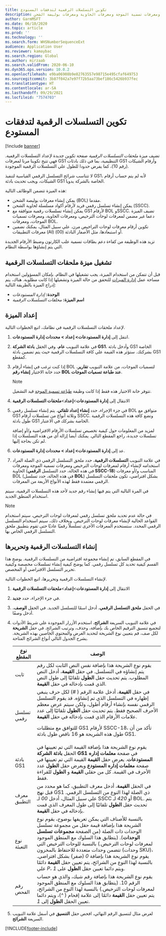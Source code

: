 ```yaml
---
title: تكوين التسلسلات الرقمية لتدفقات المستودع
description: يوفر هذا الموضوع نظرة عامة حول الوظيفة التي توفر ملحقات تسلسلات رقمية لمعرفات لوحات الترخيص ومعرفات تسمية الموجة ومعرفات الحاوية ومعرفات بوليصة الشحن.
author: GarmMSFT
ms.date: 06/10/2020
ms.topic: article
ms.prod: ''
ms.technology: ''
ms.search.form: WHSNumberSequenceExt
audience: Application User
ms.reviewer: kamaybac
ms.search.region: Global
ms.author: mirzaab
ms.search.validFrom: 2020-06-10
ms.dyn365.ops.version: 10.0.2
ms.openlocfilehash: e9ba06908b9e82763557e98715e495cfaf649753
ms.sourcegitcommit: 3b87f042a7e97f72b5aa73bef186c5426b937fec
ms.translationtype: HT
ms.contentlocale: ar-SA
ms.lasthandoff: 09/29/2021
ms.locfileid: "7574703"
---
```

# <a name="configure-number-sequences-for-warehouse-flows"></a>تكوين التسلسلات الرقمية لتدفقات المستودع

[!include [banner](../includes/banner.md)]

تضيف ميزة *ملحقات التسلسلات الرقمية* صفحة تكوين جديدة لإعداد التسلسلات الرقمية. فهي تتيح تكوينا مرنا لمعرفات GS1 التنظيمية، بما في ذلك بادئات GS1 وأرقام الشيكات (رقم 10)، كما يفرض حدودا للطول علي التسلسلات الرقمية الموجودة.

لا تتناسب شرائح التسلسل الرقمي القياسية لتنفيذ GS1، لأنه لم يتم حساب أرقام الشيكات، ويجب تحديث بادئة GS1 الخاصة بالشركة يدويا.

هذه الميزة تتضمن الوظائف التالية:

- يمكن إنشاء معرفات بوليصة الشحن (BOL) مقدما.
- يمكن إنشاء تسلسل رقمي فريد لأرقام أكواد مسلسلة لحاوية الشحن (SSCC).
- يمكن إنشاء تسلسلات رقمية متوافقة مع GS1 لأرقام BOL وSSCC. تضيف الميزة دعما غير مضمن لمعرفات لوحات الترخيص، ومعرفات الحاوية، ومعرفات تسميات الموجات، ومعرفات BOL.
- تكوين أرقام معرفات لوحات التراخيص مرن. علي سبيل المثال، يمكنك تضمين معرفات التطبيقات (AI) أو استبعادها، مثل الأصفار البادئة (00).

تزيد هذه الوظيفة من كفاءة دعم بطاقات تسمية علب الكارتون وضبط الأرقام الجديدة التي يتم إنشاؤها بواسطة النظام.

## <a name="turn-on-the-number-sequence-extensions-feature"></a>تشغيل ميزة ملحقات التسلسلات الرقمية

قبل أن تتمكن من استخدام الميزة، يجب تشغيلها في النظام. بإمكان المسؤولين استخدام مساحة عمل [إدارة الميزات](../../fin-ops-core/fin-ops/get-started/feature-management/feature-management-overview.md) للتحقق من حالة الميزة وتشغيلها إذا كانت مطلوبة. هناك، يتم إدراج الميزة بالطريقة التالية:

- **الوحدة:** *إدارة المستودعات*
- **اسم الميزة:** *محلقات التسلسلات الرقمية*

## <a name="set-up-the-feature"></a>إعداد الميزة

لإعداد ملحقات التسلسلات الرقمية في نظامك، اتبع الخطوات التالية.

1. انتقل إلى **إدارة المستودعات‬\> إعداد‬ \> محددات إدارة المستودعات**.
1. في علامة التبويب **عام**، وفي الحقل **بادئة الشركة GS1**، وأدخل بادئة GS1 الخاصة بشركتك. ستؤثر هذه القيمة علي كافة التسلسلات الرقمية حيث يتم تضمين بادئة GS1 كمقطع.
1. إذا كنت ترغب في إنشاء أرقام BOL لتسميات الموجات، من علامة التبويب **تقارير**، حدد خانة الاختيار **إنشاء رقم BOL عند طباعة تسميات الموجات**.

    > [!NOTE]
    > تتوفر خانة الاختيار هذه فقط إذا كانت وظيفة [طباعة تسمية الموجة](configure-wave-label-printing.md) قيد التشغيل.

1. الانتقال إلى **إدارة المستودعات**\>**إعداد**\>**ملحقات التسلسلات الرقمية**
1. في جزء الإجراء، حدد **إنشاء إعداد تلقائي**. يتم إنشاء تسلسل رقمي BOL متوافق مع GS1 وثلاثة أنواع من تسلسلات أرقام SSCC. وتضع كافة هذه التسلسلات الرقمية طول بادئة GS1 الخاصة بشركك في الاعتبار.

    لمزيد من المعلومات حول كيفية تخصيص تسلسلات الأرقام الافتراضية و/أو إضافة تسلسلات جديدة، راجع المقطع التالي. يمكنك أيضا إزالة أي من هذه التسلسلات إذا لم تكن بحاجة إليها.

1. عد إلى **إدارة المستودعات‬\> إعداد‬ \> محددات إدارة المستودعات**.
1. في علامة التبويب **التسلسلات الرقمية**، حدد ملحق التسلسل الرقمي ذي الصلة المراد استخدامه لإنشاء أرقام لمعرفات لوحات الترخيص ومعرفات تسمية الموجة ومعرفات الحاوية (في هذه الحالة، حدد التسلسل **الرقمي SSCC-18**) المناسب و/أو معرفات BOL (في هذه الحالة، حدد تسلسل **BOL**) بشكل افتراضي، تكون ملحقات التسلسل الرقمي معتمدة فقط لهذه الأنواع الأربعة من المعرفات.

في المرة التالية التي يتم فيها إنشاء رقم جديد لأحد هذه التسلسلات الرقمية، سيتم استخدام المنطق الجديد.

> [!NOTE]
> في حالة عدم تحديد ملحق تسلسل رقمي لمعرفات لوحات الترخيص، سيتم استخدام القواعد الحالية لإنشاء معرفات لوحات الترخيص. وبخلاف ذلك، سيتم استخدام التسلسل الرقمي المحدد. ستستخدم المعرفات الأخرى تسلسلاً رقميًا عاديًا حتى تقوم بتطبيق ملحق التسلسل الرقمي الخاص بها.

## <a name="create-and-edit-number-sequences"></a>إنشاء التسلسلات الرقمية وتحريرها

في المقطع السابق، تم إنشاء مجموعة افتراضية من التسلسلات الرقمية. يوضح هذا القسم كيفية تحديد كل تسلسل رقمي. كما يوضح كيفية إنشاء تسلسلات مخصصة وكيفية تحرير التسلسل الافتراضي أو المخصص.

لإنشاء التسلسلات الرقمية وتحريرها، اتبع الخطوات التالية.

1. الانتقال إلى **إدارة المستودعات**\>**إعداد**\>**ملحقات التسلسلات الرقمية**
1. في جزء الإجراء، حدد **جديد**.
1. في الحقل **ملحق التسلسل الرقمي**، أدخل اسمًا للتسلسل الجديد. في الحقل **الوصف**، أدخل وصفًا.
1. في علامة التبويب السريعة **الشرائح**، استخدم الأزرار الموجودة علي شريط الأدوات لتجميع تنسيق الترقيم الخاص بك بإضافة، وحذف، وترتيب الشرائح. في حقل **الشريحة** لكل صف، قم بتعيين نوع الشريحة لتحديد الغرض والمحتوي الخاصين بهذه الشريحة. يشرح الجدول التالي أنواع الشرائح المتاحة.

    | نوع المقطع | ‏‏الوصف |
    |---|---|
    | ثابت | يقوم نوع الشريحة هذا بإضافة نفس النص الثابت لكل رقم يتم إنشاؤه في التسلسل. في حقل **القيمة‬**، أدخل النص المطلوب. يتم تحديث حقل **الطول** تلقائيًا إلى طول النص الذي قمت بإدخاله في حقل **القيمة**. |
    | تسلسل رقمي | في حقل **القيمة**، أدخل علامة الرقم ( *\#*) لكل حرف ينبغي إظهاره في التسلسل الذي تم إنشاؤه. قد يقوم التسلسل الرقمي نفسه بإنشاء أرقام أطول، ولكن سيتم عرض معظم الأحرف الصحيح فقط. يتم تحديث حقل **الطول** تلقائيًا إلى عدد علامات الأرقام الذي قمت بإدخاله في حقل **القيمة**.<p>للتوافق مع متطلبات GS1 لأرقام SSCC-18، تأكد من أن طول هذه الشريحة هو 16 ناقص طول بادئة GS1.</p> |
    | بادئة GS1 | يقوم نوع الشريحة هذا بإضافة القيمة التي تم تعيينها في الحقل **بادئة الشركة GS1** في صفحة **معلمات إداره المستودعات**. يعرض حقل **القيمة** القيمة التي تم تعيينها في صفحة **معلمات إداره المستودع** ويعرض حقل **الطول** عدد الأحرف في القيمة. كل من حقلي **القيمة** و **الطول** للقراءة فقط. |
    | معرف التطبيق | في الحقل **القيمة**، أدخل معرف التطبيق، كما هو محدد من قبل نهج GS1 ذي الصلة لهذا النوع من التسلسل الرقمي. علي سبيل المثال، أدخل *00* لـ SSCC أو *420* لـ BOL. يتم تحديث حقل **الطول** تلقائيًا إلى طول المعرف الذي قمت بإدخاله في حقل **القيمة**. |
    | نوع التعبئة | بالنسبة للأصناف التي يمكن تعريفها بوضوح، يقوم نوع الشريحة هذا بإضافة قيمة حقل من مجموعة تسلسل الوحدات ذات الصلة (من الصفحة **مجموعات تسلسل الوحدات**). (يتطابق هذا السلوك مع المنطق الموجود لمعرفات لوحات الترخيص.) بالنسبة للوحات الترخيص التي تتضمن وحدات متعددة للاحتفاظ بالمخزون (وحدات SKU)، يقوم نوع الشريحة هذا بإضافة *0* (صفر) بشكل افتراضي. بالنسبة لهذا النوع من الشرائح، يتم تعيين حقل **القيمة** دائمًا علي *P*، ويتم دائما تعيين حقل **الطول** على *1*.|
    | رقم الفحص | يقوم نوع الشريحة هذا بإضافة رقم شيك، والذي هو حساب الرقم 10. (يتطابق هذا السلوك مع المنطق الموجود لمعرفات لوحات الترخيص.) بالنسبة لهذا النوع من الشرائح، يتم تعيين حقل **القيمة** دائمًا إلى علامة إقحام ( *^*)، ويتم دائما تعيين الحقل **الطول** إلى *1*. |

1. لعرض مثال لتنسيق الرقم النهائي، افحص حقل **التنسيق** في أسفل علامة التبويب السريعة **الشرائح**.


[!INCLUDE[footer-include](../../includes/footer-banner.md)]